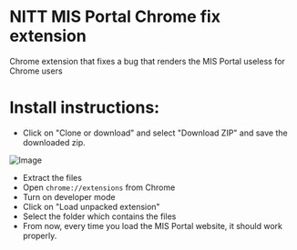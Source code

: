 # NITT MIS Portal Chrome fix extension
Chrome extension that fixes a bug that renders the MIS Portal useless for Chrome users

# Install instructions:
* Click on "Clone or download" and select "Download ZIP" and save the downloaded zip.

![Image](https://i.imgur.com/pM17rYo.png)
* Extract the files
* Open `chrome://extensions` from Chrome
* Turn on developer mode
* Click on "Load unpacked extension"
* Select the folder which contains the files
* From now, every time you load the MIS Portal website, it should work properly.

